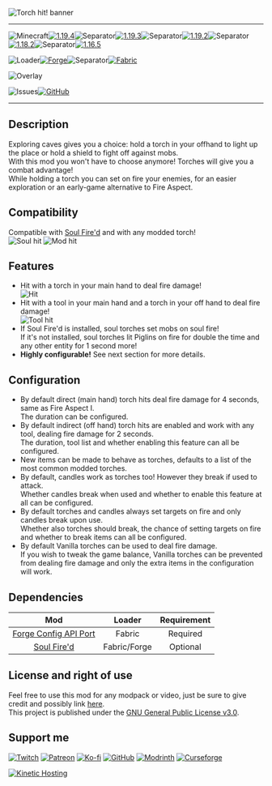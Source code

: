 ![Torch hit! banner](https://raw.githubusercontent.com/Nyphet/mod-fancy-assets/main/torch-hit/banner.gif)

---
![Minecraft](https://raw.githubusercontent.com/Nyphet/mod-fancy-assets/main/minecraft/minecraft.svg)[![1.19.4](https://raw.githubusercontent.com/Nyphet/mod-fancy-assets/main/minecraft/1-19-4.svg)](https://modrinth.com/mod/torch-hit/versions?g=1.19.4)![Separator](https://raw.githubusercontent.com/Nyphet/mod-fancy-assets/main/separator.svg)[![1.19.3](https://raw.githubusercontent.com/Nyphet/mod-fancy-assets/main/minecraft/1-19-3.svg)](https://modrinth.com/mod/torch-hit/versions?g=1.19.3)![Separator](https://raw.githubusercontent.com/Nyphet/mod-fancy-assets/main/separator.svg)[![1.19.2](https://raw.githubusercontent.com/Nyphet/mod-fancy-assets/main/minecraft/1-19-2.svg)](https://modrinth.com/mod/torch-hit/versions?g=1.19.2)![Separator](https://raw.githubusercontent.com/Nyphet/mod-fancy-assets/main/separator.svg)[![1.18.2](https://raw.githubusercontent.com/Nyphet/mod-fancy-assets/main/minecraft/1-18-2.svg)](https://modrinth.com/mod/torch-hit/versions?g=1.18.2)![Separator](https://raw.githubusercontent.com/Nyphet/mod-fancy-assets/main/separator.svg)[![1.16.5](https://raw.githubusercontent.com/Nyphet/mod-fancy-assets/main/minecraft/1-16-5.svg)](https://modrinth.com/mod/torch-hit/versions?g=1.16.5)

![Loader](https://raw.githubusercontent.com/Nyphet/mod-fancy-assets/main/loader/loader.svg)[![Forge](https://raw.githubusercontent.com/Nyphet/mod-fancy-assets/main/loader/forge.svg)](https://modrinth.com/mod/torch-hit/versions?l=forge)![Separator](https://raw.githubusercontent.com/Nyphet/mod-fancy-assets/main/separator.svg)[![Fabric](https://raw.githubusercontent.com/Nyphet/mod-fancy-assets/main/loader/fabric.svg)](https://modrinth.com/mod/torch-hit/versions?l=fabric)

![Overlay](https://raw.githubusercontent.com/Nyphet/mod-fancy-assets/main/side/server.svg)

![Issues](https://raw.githubusercontent.com/Nyphet/mod-fancy-assets/main/github/issues.svg)[![GitHub](https://raw.githubusercontent.com/Nyphet/mod-fancy-assets/main/github/github.svg)](https://github.com/Nyphet/torch-hit/issues)

---
## **Description**
Exploring caves gives you a choice: hold a torch in your offhand to light up the place or hold a shield to fight off against mobs.  
With this mod you won't have to choose anymore! Torches will give you a combat advantage!  
While holding a torch you can set on fire your enemies, for an easier exploration or an early-game alternative to Fire Aspect.

## **Compatibility**
Compatible with [Soul Fire'd](https://modrinth.com/mod/soul-fire-d) and with any modded torch!  
![Soul hit](https://raw.githubusercontent.com/Nyphet/mod-fancy-assets/main/torch-hit/soul-hit.gif) ![Mod hit](https://raw.githubusercontent.com/Nyphet/mod-fancy-assets/main/torch-hit/mod-hit.gif)

## **Features**
- Hit with a torch in your main hand to deal fire damage!  
![Hit](https://raw.githubusercontent.com/Nyphet/mod-fancy-assets/main/torch-hit/hit.gif)
- Hit with a tool in your main hand and a torch in your off hand to deal fire damage!  
![Tool hit](https://raw.githubusercontent.com/Nyphet/mod-fancy-assets/main/torch-hit/tool-hit.gif)
- If Soul Fire'd is installed, soul torches set mobs on soul fire!  
  If it's not installed, soul torches lit Piglins on fire for double the time and any other entity for 1 second more!  
- **Highly configurable!** See next section for more details.

## **Configuration**
- By default direct (main hand) torch hits deal fire damage for 4 seconds, same as Fire Aspect I.  
  The duration can be configured.
- By default indirect (off hand) torch hits are enabled and work with any tool, dealing fire damage for 2 seconds.  
  The duration, tool list and whether enabling this feature can all be configured.
- New items can be made to behave as torches, defaults to a list of the most common modded torches.
- By default, candles work as torches too! However they break if used to attack.  
  Whether candles break when used and whether to enable this feature at all can be configured.
- By default torches and candles always set targets on fire and only candles break upon use.  
  Whether also torches should break, the chance of setting targets on fire and whether to break items can all be configured.  
- By default Vanilla torches can be used to deal fire damage.  
  If you wish to tweak the game balance, Vanilla torches can be prevented from dealing fire damage and only the extra items in the configuration will work.

## **Dependencies**
| Mod | Loader | Requirement |
| :-: | :----: | :---------: |
| [Forge Config API Port](https://modrinth.com/mod/forge-config-api-port) | Fabric | Required |
| [Soul Fire'd](https://modrinth.com/mod/soul-fire-d) | Fabric/Forge | Optional |

## **License and right of use**
Feel free to use this mod for any modpack or video, just be sure to give credit and possibly link [here](https://github.com/Nyphet/torch-hit#readme).  
This project is published under the [GNU General Public License v3.0](https://github.com/Nyphet/torch-hit/blob/master/LICENSE).

## **Support me**
[![Twitch](https://raw.githubusercontent.com/Nyphet/mod-fancy-assets/main/twitch/twitch64.png "Twitch")](https://www.twitch.tv/crystal_spider_)
[![Patreon](https://raw.githubusercontent.com/Nyphet/mod-fancy-assets/main/patreon/patreon64.png "Patreon")](https://www.patreon.com/crystalspider)
[![Ko-fi](https://raw.githubusercontent.com/Nyphet/mod-fancy-assets/main/kofi/kofi64.png "Ko-fi")](https://ko-fi.com/crystalspider)
[![GitHub](https://raw.githubusercontent.com/Nyphet/mod-fancy-assets/main/github/github64.png "My other projects")](https://github.com/Nyphet)
[![Modrinth](https://raw.githubusercontent.com/Nyphet/mod-fancy-assets/main/modrinth/modrinth64.png "Modrinth")](https://modrinth.com/user/Nyphet)
[![Curseforge](https://raw.githubusercontent.com/Nyphet/mod-fancy-assets/main/curseforge/curseforge64.png "Curseforge")](https://www.curseforge.com/members/crystal_spider_/projects)

[![Kinetic Hosting](https://raw.githubusercontent.com/Nyphet/mod-fancy-assets/main/hosting/banner-small.png "Kinetic Hosting")](https://billing.kinetichosting.net/aff.php?aff=122)
